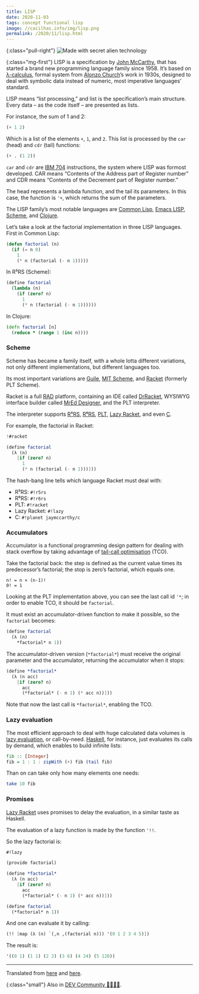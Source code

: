 ```yaml
---
title: LISP
date: 2020-11-03
tags: concept functional lisp
image: //cacilhas.info/img/lisp.png
permalink: /2020/11/lisp.html
---
```

[alonzo-church]: http://www.genealogy.ams.org/id.php?id=8011
[c]: https://planet.racket-lang.org/display.ss?package=c.plt&owner=jaymccarthy
[clojure]: https://clojure.org/
[common-lisp]: https://common-lisp.net/
[dev.to]: https://dev.to/cacilhas/lisp-473j
[drracket]: https://docs.racket-lang.org/drracket/
[emacs-lisp]: https://www.gnu.org/software/emacs/manual/html_node/eintr/
[guile]: https://www.gnu.org/software/guile/
[ibm-704]: https://en.wikipedia.org/wiki/IBM_704
[john-mccarthy]: http://www.genealogy.ams.org/id.php?id=22145
[haskell]: https://www.haskell.org/
[λ-calculus]: https://en.wikipedia.org/wiki/Lambda_calculus
[lazy-evaluation]: https://en.wikipedia.org/wiki/Lazy_evaluation
[lazy-racket]: https://docs.racket-lang.org/lazy/
[mit-scheme]: https://www.gnu.org/software/mit-scheme/
[mred]: https://pkgs.racket-lang.org/package/mred-designer
[original1]: /2017/11/lisp.html
[original2]: /2017/11/lazy-racket.html
[plt]: https://docs.racket-lang.org/
[r5rs]: http://www.schemers.org/Documents/Standards/R5RS/
[r6rs]: http://www.r6rs.org/
[racket]: https://racket-lang.org/
[rad]: https://en.wikipedia.org/wiki/Rapid_application_development
[scheme]: http://www.schemers.org/
[tco]: http://wiki.c2.com/?TailCallOptimization

{:class="pull-right"} <img src="{{{ image }}}" alt="Made with secret alien technology" />

{:class="mg-first"} LISP is a specification by [John McCarthy][john-mccarthy],
that has started a brand new programming language family since 1958. It’s based
on [λ-calculus][λ-calculus], formal system from [Alonzo Church][alonzo-church]’s
work in 1930s, designed to deal with symbolic data instead of numeric, most
imperative languages’ standard.

LISP means “list processing,” and list is the specification’s main structure.
Every data – as the code itself – are presented as lists.

For instance, the sum of 1 and 2:

```lisp
(+ 1 2)
```

Which is a list of the elements `+`, `1`, and `2`. This list is processed by the
`car` (head) and `cdr` (tail) functions:

```lisp
(+ . (1 2))
```

`car` and `cdr` are [IBM 704][ibm-704] instructions, the system where LISP was
formost developed. CAR means “Contents of the Address part of Register number”
and CDR means “Contents of the Decrement part of Register number.”

The head represents a lambda function, and the tail its parameters. In this
case, the function is `'+`, which returns the sum of the parameters.

The LISP family’s most notable languages are [Common Lisp][common-lisp],
[Emacs LISP][emacs-lisp], [Scheme][scheme], and [Clojure][clojure].

Let’s take a look at the factorial implementation in three LISP languages. First
in Common Lisp:

```lisp
(defun factorial (n)
  (if (= n 0)
    1
    (* n (factorial (- n 1)))))
```

In R⁵RS (Scheme):

```scheme
(define factorial
  (lambda (n)
    (if (zero? n)
      1
      (* n (factorial (- n 1))))))
```

In Clojure:

```clojure
(defn factorial [n]
  (reduce * (range 1 (inc n))))
```

### Scheme

Scheme has became a family itself, with a whole lotta different variations, not
only different implementations, but different languages too.

Its most important variations are [Guile][guile], [MIT Scheme][mit-scheme], and
[Racket][racket] (formerly PLT Scheme).

Racket is a full [RAD][rad] platform, containing an IDE called
[DrRacket][drracket], WYSIWYG interface builder called [MrEd Designer][mred],
and the PLT interpreter.

The interpreter supports [R⁵RS][r5rs], [R⁶RS][r6rs], [PLT][plt],
[Lazy Racket][lazy-racket], and even [C][c].

For example, the factorial in Racket:

```scheme
!#racket

(define factorial
  (λ (n)
    [if (zero? n)
      1
      (* n (factorial (- n 1)))]))
```

The hash-bang line tells which language Racket must deal with:

- R⁵RS: `#!r5rs`
- R⁶RS: `#!r6rs`
- PLT: `#!racket`
- Lazy Racket: `#!lazy`
- C: `#!planet jaymccarthy/c`

### Accumulators

Accumulator is a functional programming design pattern for dealing with stack
overflow by taking advantage of [tail-call optimisation][tco] (TCO).

Take the factorial back: the step is defined as the current value times its
predecessor’s factorial; the stop is zero’s factorial, which equals one.

```
n! = n × (n-1)!
0! = 1
```

Looking at the PLT implementation above, you can see the last call id `'*`; in
order to enable TCO, it should be `factorial`.

It must exist an accumulator-driven function to make it possible, so the
`factorial` becomes:

```scheme
(define factorial
  (λ (n)
    *factorial* n 1))
```

The accumulator-driven version (`*factorial*`) must receive the original
parameter and the accumulator, returning the accumulator when it stops:

```scheme
(define *factorial*
  (λ (n acc)
    [if (zero? n)
      acc
      (*factorial* (- n 1) (* acc n))]))
```

Note that now the last call is `*factorial*`, enabling the TCO.

### Lazy evaluation

The most efficient approach to deal with huge calculated data volumes is
[lazy evaluation][lazy-evaluation], or call-by-need. [Haskell][haskell], for
instance, just evaluates its calls by demand, which enables to build infinite
lists:

```haskell
fib :: [Integer]
fib = 1 : 1 : zipWith (+) fib (tail fib)
```

Than on can take only how many elements one needs:

```haskell
take 10 fib
```

### Promises

[Lazy Racket][lazy-racket] uses promises to delay the evaluation, in a similar
taste as Haskell.

The evaluation of a lazy function is made by the function `'!!`.

So the lazy factorial is:

```scheme
#!lazy

(provide factorial)

(define *factorial*
  (λ (n acc)
    [if (zero? n)
      acc
      (*factorial* (- n 1) (* acc n))]))

(define factorial
  (*factorial* n 1))
```

And one can evaluate it by calling:

```scheme
(!! [map (λ (n) `(,n ,(factorial n))) '(0 1 2 3 4 5)])
```

The result is:

```scheme
'((0 1) (1 1) (2 2) (3 6) (4 24) (5 120))
```

-----

Translated from [here][original1] and [here][original2].

{:class="small"} Also in [DEV Community 👩‍💻👨‍💻][dev.to].
